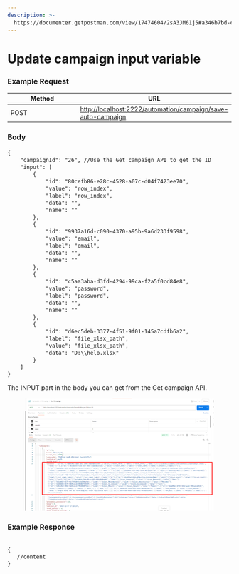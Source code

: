 ```yaml
---
description: >-
  https://documenter.getpostman.com/view/17474604/2sA3JM61j5#a346b7bd-c715-48b9-8837-9ea60a40d3f9
---
```


# Update campaign input variable

### **Example Request** <a href="#example-request-1" id="example-request-1"></a>

<table><thead><tr><th width="145">Method</th><th>URL</th></tr></thead><tbody><tr><td>POST</td><td><a href="http://localhost:2222/automation/campaign/save-auto-campaign">http://localhost:2222/automation/campaign/save-auto-campaign</a></td></tr></tbody></table>

### Body <a href="#params" id="params"></a>

```
{
    "campaignId": "26", //Use the Get campaign API to get the ID
    "input": [
        {
            "id": "80cefb86-e28c-4528-a07c-d04f7423ee70",
            "value": "row_index",
            "label": "row_index",
            "data": "",
            "name": ""
        },
        {
            "id": "9937a16d-c090-4370-a95b-9a6d233f9598",
            "value": "email",
            "label": "email",
            "data": "",
            "name": ""
        },
        {
            "id": "c5aa3aba-d3fd-4294-99ca-f2a5f0cd84e8",
            "value": "password",
            "label": "password",
            "data": "",
            "name": ""
        },
        {
            "id": "d6ec5deb-3377-4f51-9f01-145a7cdfb6a2",
            "label": "file_xlsx_path",
            "value": "file_xlsx_path",
            "data": "D:\\helo.xlsx"
        }
    ]
}
```

The INPUT part in the body you can get from the Get campaign API.

<figure><img src="../../../.gitbook/assets/image (2) (1) (1) (1) (1).png" alt=""><figcaption></figcaption></figure>

### **Example Response** <a href="#id-3.-example-response" id="id-3.-example-response"></a>

```

{
   //content
}
```

